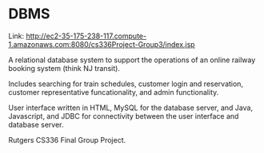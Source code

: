 # DBMS
Link:
http://ec2-35-175-238-117.compute-1.amazonaws.com:8080/cs336Project-Group3/index.jsp
 
A relational database system to support the operations of an online railway booking system (think NJ transit).

Includes searching for train schedules, customer login and reservation, customer representative funcationality, and admin functionality.

User interface written in HTML, MySQL for the database server, and Java, Javascript, and JDBC for connectivity between the user
interface and database server.

Rutgers CS336 Final Group Project.
